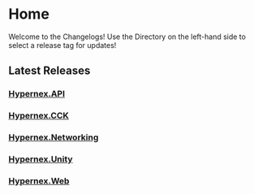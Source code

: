 # Home

Welcome to the Changelogs! Use the Directory on the left-hand side to select a release tag for updates!

## Latest Releases

### [Hypernex.API](./Hypernex.API/141.md)

### [Hypernex.CCK](./Hypernex.CCK/144.md)

### [Hypernex.Networking](./Hypernex.Networking/124.md)

### [Hypernex.Unity](./Hypernex.Unity/2024101b.md)

### [Hypernex.Web](./Hypernex.Web/131.md)